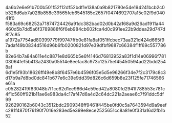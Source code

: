 4a6b2e6e91b700b501f52f12df52bdf1e138a0a9b821780e54e194241bcb2c0b326d6ab7a028b858c39565feb6545185c2657f0474692707a15c02f9d04041f0
f583a69c68252a71874724426a91dc382bad02d0b42a168a9d26ad1911a44460d5b7dd5a6f3789888f6f6eb984cb602fca4d0c991ee22b9ddea29d747d8f7c85
a1972a7754ad80399779f99747ffb0e81fa8af051ffcbec73aa321d424d665f97adaf49b0834d516d96b6fb0200821d97e39dfbf9687c66384f1ff69c557786b
82e64b7a84a611e4c8871e8d665b5e6f4146d76813952a83f1d14e06996f78103064fe15b413a2430a05514e8eefac8c973c12575ef45450594ad22bdd2548af
6d1e5f93b18626ff49e8b8f6457e6b4596f05e5d5e96266f34e7f2c3179c8c3d17b9a7d8bd0dc841b677e6c39e9dd39d826c6d659b8e23f125fe71746566e61a
c05282419f83048b7f1cc62d1ee986d4e59ed42a8080fd2941f788553e781c4f1c560ff921b11ae6e983da4c17af47d6a4d2c64dc221a2aeae6c7f91ddc5df99
926290162b6043c3512bdc2909348ff9461f445be0fd0c5a7643594d9a9eefc281f4870f76190f7016e283ed5e399e8ece2525651cc8a81e0f331a16d2fb1b52
